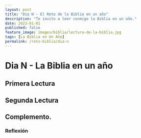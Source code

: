 ```yaml
---
layout: post
title: "Dia N - El Reto de la Biblia en un año"
description: "Te invito a leer conmigo la Biblia en un año."
date: 2023-01-01
published: false
feature_image: images/biblia/lectura-de-la-biblia.jpg
tags: [La Biblia en Un Año]
permalink: /reto-biblia/dia-n
---
```


# Dia N - La Biblia en un año

## Primera Lectura 

## Segunda Lectura 

## Complemento.


### Reflexión